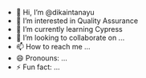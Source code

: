- 👋 Hi, I’m @dikaintanayu
- 👀 I’m interested in Quality Assurance
- 🌱 I’m currently learning Cypress
- 💞️ I’m looking to collaborate on ...
- 📫 How to reach me ...
- 😄 Pronouns: ...
- ⚡ Fun fact: ...

<!---
dikaintanayu/dikaintanayu is a ✨ special ✨ repository because its `README.md` (this file) appears on your GitHub profile.
You can click the Preview link to take a look at your changes.
--->
